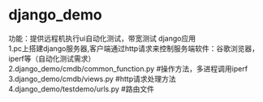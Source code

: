﻿# django_demo
 功能：提供远程机执行ui自动化测试，带宽测试
django应用    
1.pc上搭建django服务器,客户端通过http请求来控制服务端软件：谷歌浏览器，iperf等（自动化测试需求）  
2.django_demo/cmdb/common_function.py    #操作方法，多进程调用iperf    
3.django_demo/cmdb/views.py         #http请求处理方法    
4.django_demo/testdemo/urls.py      #路由文件   
